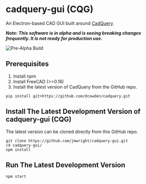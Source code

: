 # cadquery-gui (CQG)
An Electron-based CAD GUI built around [CadQuery](https://github.com/dcowden/cadquery/blob/master/README.md). 

***Note: This software is in alpha and is seeing breaking changes frequently. It is not ready for production use.***

![Pre-Alpha Build](http://innovationsts.com/images/blog/gui_pre_alpha_version_06_09_16.png)

## Prerequisites
1. Install npm
2. Install FreeCAD (>=0.16)
3. Install the latest version of CadQuery from the GitHub repo.
```
pip install git+https://github.com/dcowden/cadquery.git
```

## Install The Latest Development Version of cadquery-gui (CQG)
The latest version can be cloned directly from this GitHub repo.
```
git clone https://github.com/jmwright/cadquery-gui.git
cd cadquery-gui/
npm install
```

## Run The Latest Development Version
```
npm start
```
